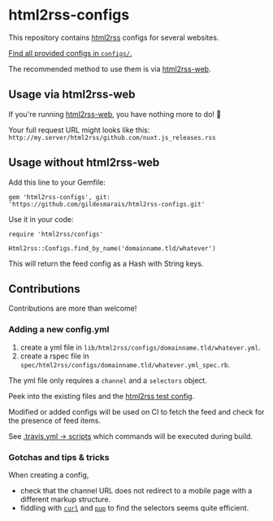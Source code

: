 # html2rss-configs

This repository contains [html2rss](https://github.com/gildesmarais/html2rss)
configs for several websites.

[Find all provided configs in `configs/`.](https://github.com/gildesmarais/html2rss-configs/tree/master/lib/html2rss/configs)

The recommended method to use them is via [html2rss-web](https://github.com/gildesmarais/html2rss-web).

## Usage via html2rss-web

If you're running [html2rss-web](https://github.com/gildesmarais/html2rss-web),
you have nothing more to do! 🎉

Your full request URL might looks like this:
`http://my.server/html2rss/github.com/nuxt.js_releases.rss`

## Usage without html2rss-web

Add this line to your Gemfile:

`gem 'html2rss-configs', git: 'https://github.com/gildesmarais/html2rss-configs.git'`

Use it in your code:

```
require 'html2rss/configs'

Html2rss::Configs.find_by_name('domainname.tld/whatever')
```

This will return the feed config as a Hash with String keys.

## Contributions

Contributions are more than welcome!

### Adding a new config.yml

1. create a yml file in `lib/html2rss/configs/domainname.tld/whatever.yml`.
2. create a rspec file in `spec/html2rss/configs/domainname.tld/whatever.yml_spec.rb`.

The yml file only requires a `channel` and a `selectors` object.

Peek into the existing files and the [html2rss test config](https://github.com/gildesmarais/html2rss/blob/master/spec/config.test.yml).

Modified or added configs will be used on CI to fetch the feed and check
for the presence of feed items.

See [.travis.yml -> scripts](https://github.com/gildesmarais/html2rss-configs/blob/master/.travis.yml) which commands will be executed during build.

### Gotchas and tips & tricks

When creating a config,

- check that the channel URL does not redirect to a mobile page with a different
  markup structure.
- fiddling with [`curl`](https://github.com/curl/curl) and
  [`pup`](https://github.com/ericchiang/pup) to find the selectors seems quite
  efficient.
